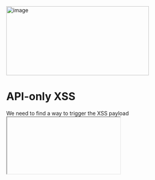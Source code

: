 <img width="378" height="183" alt="image" src="https://github.com/user-attachments/assets/c9ace83e-e7f4-4f2a-8398-7f128f9332ba" />

# API-only XSS
We need to find a way to trigger the XSS payload <iframe src="javascript:alert(`xss`)"> without using the UI

This meant that we need to find a way to make the website read something(our javascript payload) without using the UI

For example, when I go to the scoreboard page, the system should do a GET request to the server so that it can display the scoreboard, 
with this, I can potentially do a PUT request so that one of the scoreboard parameters gets changed to the payload.

<img width="1600" height="848" alt="image" src="https://github.com/user-attachments/assets/2d17f7e0-9bc4-488c-a2c4-e730fe2d01f2" /><br/><br/><br/>

# Scoreboard
Here I recognize the request to the scoreboard, but no responses, maybe I should try to request just `api/Challenges`

<img width="900" height="600" alt="image" src="https://github.com/user-attachments/assets/e566cbd7-a319-485d-a596-c1175b0778ab" /><br/><br/>

*Yes, the server responds with all the challenge information.
Now, since I want to try and change the name of challenge 1 for example, I'll request the first challenge and change the parameters*

Following the original request format, I changed the request as such:

<img width="900" height="550" alt="image" src="https://github.com/user-attachments/assets/44570549-2af7-4297-82e8-32859fa1d346" />

Then I realised this could get quite **messy** as all the contents are stored in what looks like a JSON of JSONs and the content was huge so I decided to look for other means of exploitation.


# Products
Next, I found the products request when adding a product to the basket

<img width="1211" height="713" alt="image" src="https://github.com/user-attachments/assets/464f936e-5abe-4d76-9a60-ef14b2f7aafd" />

Looking at the structure, I can see that each product is stored in their own file, this is perfect as I can just replace the some of the contents with my own malicious payload.

Here, I went for the first product ID.

<img width="1207" height="658" alt="image" src="https://github.com/user-attachments/assets/2582cc1e-fbb1-403e-9e4a-0dde538495f0" /><br/><br/><br/>

Now all I did was change the request header to PUT, add the content type(application/json), and added the payload to the "description" section.
This is to change the value of the Descrption section of the product to our own payload.

*Note that we need to escape the double quotes in the middle so that it doesn't cause any errors

<img width="1209" height="615" alt="image" src="https://github.com/user-attachments/assets/21898cd2-d972-429d-b361-b3c9b99f2123" />

After this, JuisceShop should detect the XSS and complete the challenge.
